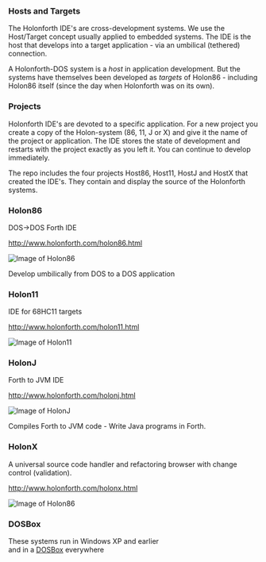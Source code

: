 ### Hosts and Targets
The Holonforth IDE's are cross-development systems. We use the Host/Target concept usually applied to embedded systems. 
The IDE is the host that develops into a target application - via an umbilical (tethered) connection. 

A Holonforth-DOS system is a *host* in application development. But the systems have themselves been developed as *targets* of Holon86 - including Holon86 itself (since the day when Holonforth was on its own). 

### Projects
Holonforth IDE's are devoted to a specific application. For a new project you create a copy of the Holon-system (86, 11, J or X) and give it the name of the project or application. The IDE stores the state of development and restarts with the project exactly as you left it. You can continue to develop immediately.

The repo includes the four projects Host86, Host11, HostJ and HostX that created the IDE's. They contain and display the source of the Holonforth systems.


### Holon86 
DOS->DOS Forth IDE

http://www.holonforth.com/holon86.html

![Image of Holon86](https://www.holonforth.com/images/holon86.gif)
  
Develop umbilically from DOS to a DOS application 

### Holon11 
IDE for 68HC11 targets

http://www.holonforth.com/holon11.html 

![Image of Holon11](https://www.holonforth.com/images/holon11.gif) 

### HolonJ
Forth to JVM IDE

http://www.holonforth.com/holonj.html

![Image of HolonJ](https://www.holonforth.com/images/holonj.gif)
  
Compiles Forth to JVM code - Write Java programs in Forth.

### HolonX
A universal source code handler and refactoring browser with change control (validation).

http://www.holonforth.com/holonx.html

![Image of Holon86](https://www.holonforth.com/images/holonx.gif)

### DOSBox

These systems run in Windows XP and earlier  
and in a [DOSBox](https://www.dosbox.com/wiki) everywhere

